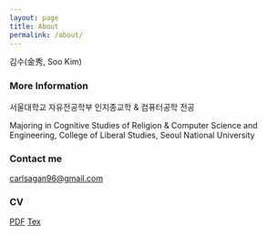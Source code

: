 ```yaml
---
layout: page
title: About
permalink: /about/
---
```


김수(金秀, Soo Kim)

### More Information

서울대학교 자유전공학부
인지종교학 & 컴퓨터공학 전공

Majoring in Cognitive Studies of Religion & Computer Science and Engineering,
College of Liberal Studies, Seoul National University

### Contact me

[carlsagan96@gmail.com](mailto:carlsagan96@gmail.com)

### CV

[PDF](https://github.com/carlsagan21/cv/blob/master/cv.pdf)
[Tex](https://github.com/carlsagan21/cv)
